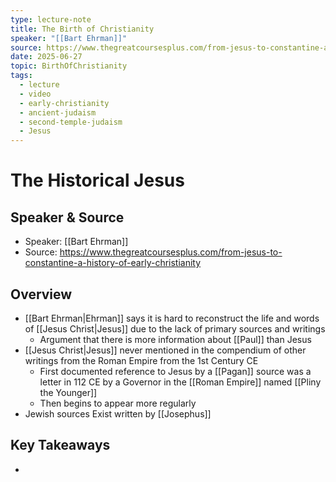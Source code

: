 ```yaml
---
type: lecture-note
title: The Birth of Christianity
speaker: "[[Bart Ehrman]]"
source: https://www.thegreatcoursesplus.com/from-jesus-to-constantine-a-history-of-early-christianity
date: 2025-06-27
topic: BirthOfChristianity
tags:
  - lecture
  - video
  - early-christianity
  - ancient-judaism
  - second-temple-judaism
  - Jesus
---
```


# The Historical Jesus
## Speaker & Source
- Speaker: [[Bart Ehrman]]
- Source: https://www.thegreatcoursesplus.com/from-jesus-to-constantine-a-history-of-early-christianity

## Overview
- [[Bart Ehrman|Ehrman]] says it is hard to reconstruct the life and words of [[Jesus Christ|Jesus]] due to the lack of primary sources and writings
	- Argument that there is more information about [[Paul]] than Jesus
- [[Jesus Christ|Jesus]] never mentioned in the compendium of other writings from the Roman Empire from the 1st Century CE
	- First documented reference to Jesus by a [[Pagan]] source was a letter in 112 CE by a Governor in the [[Roman Empire]] named [[Pliny the Younger]]
	- Then begins to appear more regularly
- Jewish sources Exist written by [[Josephus]]

## Key Takeaways

- 